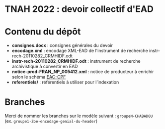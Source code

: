 TNAH 2022 : devoir collectif d'EAD
==================================

# Contenu du dépôt
- **consignes.docx** : consignes générales du devoir
- **encodage.xml** : encodage XML-EAD de l'instrument de recherche instr-rech-20110282_CRMHIDF.odt
- **instr-rech-20110282_CRMHIDF.odt** : instrument de recherche archivistique à convertir en EAD
- **notice-prod-FRAN_NP_005412.xml** : notice de producteur à enrichir selon le schéma [EAC-CPF](./schemas/cpf.xsd)
- **referentiels/** : référentiels à utiliser pour l’indexation

# Branches
Merci de nommer les branches sur le modèle suivant : `groupeN-CHABADOU` (ex. `groupe1-Zoe-encodage-genial-du-header`)